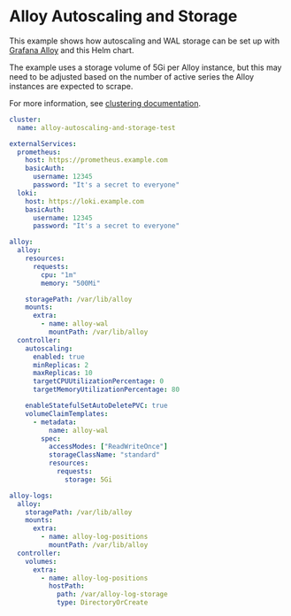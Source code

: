 # Alloy Autoscaling and Storage

This example shows how autoscaling and WAL storage can be set up
with [Grafana Alloy](https://grafana.com/docs/alloy/latest/) and this Helm chart.

The example uses a storage volume of 5Gi per Alloy instance, but this may need to be adjusted based on the number of
active series the Alloy instances are expected to scrape.

For more information, see [clustering documentation](https://grafana.com/docs/alloy/latest/concepts/clustering/).

```yaml
cluster:
  name: alloy-autoscaling-and-storage-test

externalServices:
  prometheus:
    host: https://prometheus.example.com
    basicAuth:
      username: 12345
      password: "It's a secret to everyone"
  loki:
    host: https://loki.example.com
    basicAuth:
      username: 12345
      password: "It's a secret to everyone"

alloy:
  alloy:
    resources:
      requests:
        cpu: "1m"
        memory: "500Mi"

    storagePath: /var/lib/alloy
    mounts:
      extra:
        - name: alloy-wal
          mountPath: /var/lib/alloy
  controller:
    autoscaling:
      enabled: true
      minReplicas: 2
      maxReplicas: 10
      targetCPUUtilizationPercentage: 0
      targetMemoryUtilizationPercentage: 80

    enableStatefulSetAutoDeletePVC: true
    volumeClaimTemplates:
      - metadata:
          name: alloy-wal
        spec:
          accessModes: ["ReadWriteOnce"]
          storageClassName: "standard"
          resources:
            requests:
              storage: 5Gi

alloy-logs:
  alloy:
    storagePath: /var/lib/alloy
    mounts:
      extra:
        - name: alloy-log-positions
          mountPath: /var/lib/alloy
  controller:
    volumes:
      extra:
        - name: alloy-log-positions
          hostPath:
            path: /var/alloy-log-storage
            type: DirectoryOrCreate
```
